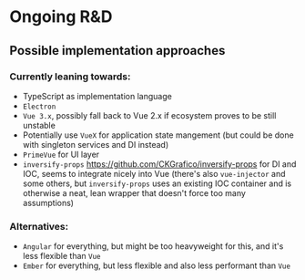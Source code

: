 
# Ongoing R&D

## Possible implementation approaches

### Currently leaning towards:

* TypeScript as implementation  language
* `Electron`
* `Vue 3.x`, possibly fall back to Vue 2.x if ecosystem proves to be still unstable
* Potentially use `VueX` for application state mangement (but could be done with singleton services and DI instead)
* `PrimeVue` for UI layer
* `inversify-props` <https://github.com/CKGrafico/inversify-props> for DI and IOC, seems to integrate nicely into Vue (there's also `vue-injector` and some others, but `inversify-props` uses an existing IOC container and
is otherwise a neat, lean wrapper that doesn't force too many assumptions)

### Alternatives:

* `Angular` for everything, but might be too heavyweight for this, and it's less flexible than `Vue`
* `Ember` for everything, but less flexible and also less performant than `Vue`
